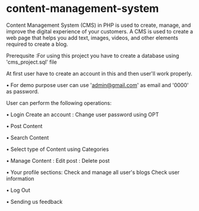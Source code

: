 # content-management-system

Content Management System (CMS) in PHP is used to create, manage, and improve the digital experience of your customers. A CMS is used to create a
web page that helps you add text, images, videos, and other elements required to create a blog.

Prerequsite :For using this project you have to create a database using 'cms_project.sql' file

At first user have to create an account in this and then user'll work properly.

• For demo purpose user can use 'admin@gmail.com' as email and '0000' as password.

User can perform the following operations:

• Login Create an account : Change user password using OPT

• Post Content

• Search Content

• Select type of Content using Categories

• Manage Content : Edit post : Delete post

• Your profile sections: Check and manage all user's blogs Check user information

• Log Out

• Sending us feedback
